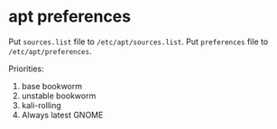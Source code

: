 # apt preferences

Put `sources.list` file to `/etc/apt/sources.list`.
Put `preferences` file to `/etc/apt/preferences`.

Priorities:

1. base bookworm
2. unstable bookworm
3. kali-rolling
4. Always latest GNOME


